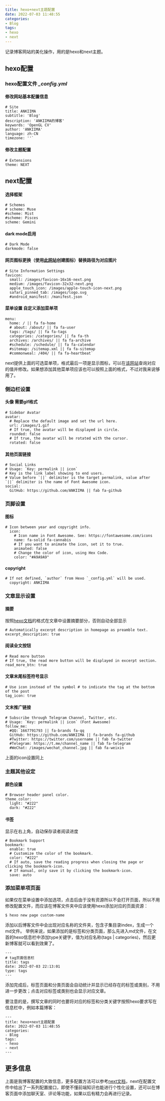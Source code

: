 ```yaml
---
title: hexo+next主题配置
date: 2022-07-03 11:48:55
categories:
- Blog
tags:
- hexo
- next
---
```

记录博客网站的美化操作，用的是hexo和next主题。
<!-- more -->

## hexo配置
### hexo配置文件 *_config.yml*  
#### 修改网站基本配置信息  
```
# Site  
title: ANKIIMA  
subtitle: 'Blog'  
description: 'ANKIIMA的博客'  
keywords: 'OpenGL CV'  
author: 'ANKIIMA'  
language: zh-CN  
timezone: ''`  
```
#### 修改主题配置
```
# Extensions  
theme: NEXT  
```
## next配置
#### 选择框架  
```
# Schemes
# scheme: Muse
#scheme: Mist
#scheme: Pisces
scheme: Gemini
```
#### dark mode启用  
```
# Dark Mode  
darkmode: false  
```

#### 网页图标更换（使用[此网站](https://realfavicongenerator.net/)创建图标）替换路径为对应图片  
```
# Site Information Settings  
favicon:
  small: /images/favicon-16x16-next.png  
  medium: /images/favicon-32x32-next.png  
  apple_touch_icon: /images/apple-touch-icon-next.png  
  safari_pinned_tab: /images/logo.svg  
  #android_manifest: /manifest.json  `  
```
#### 菜单设置 自定义添加菜单项
```
menu:  
  home: / || fa fa-home  
  # about: /about/ || fa fa-user  
  tags: /tags/ || fa fa-tags  
  categories: /categories/ || fa fa-th  
  archives: /archives/ || fa fa-archive  
  #schedule: /schedule/ || fa fa-calendar  
  #sitemap: /sitemap.xml || fa fa-sitemap  
  #commonweal: /404/ || fa fa-heartbeat`
```
next提供上面的可选菜单项，格式最后一项是显示图标，可以在[该网站](https://fontawesome.com/)查询对应的值并修改。如果想添加其他菜单项应该也可以按照上面的格式，不过对我来说够用了。
### 侧边栏设置   

#### 头像 需要gif格式
```
# Sidebar Avatar
avatar:
  # Replace the default image and set the url here.
  url: /images/1.gif
  # If true, the avatar will be displayed in circle.
  rounded: false
  # If true, the avatar will be rotated with the cursor.
  rotated: false
```
#### 其他页面链接
```
# Social Links
# Usage: `Key: permalink || icon`
# Key is the link label showing to end users.
# Value before `||` delimiter is the target permalink, value after `||` delimiter is the name of Font Awesome icon.
social:
  GitHub: https://github.com/ANKIIMA || fab fa-github
```
### 页脚设置  
#### 图标
```
# Icon between year and copyright info.
  icon:
    # Icon name in Font Awesome. See: https://fontawesome.com/icons
    name: fa-solid fa-cannabis
    # If you want to animate the icon, set it to true.
    animated: false
    # Change the color of icon, using Hex Code.
    color: "#A9A9A9"
```
#### copyright
```
# If not defined, `author` from Hexo `_config.yml` will be used.
  copyright: ANKIIMA
```
### 文章显示设置
#### 摘要  
按照[hexo文档](https://hexo.io/docs/tag-plugins#Post-Excerpt)的格式在文章中设置摘要部分，否则自动全部显示
```
# Automatically excerpt description in homepage as preamble text.
excerpt_description: true
```
#### 阅读全文按钮
```
# Read more button
# If true, the read more button will be displayed in excerpt section.
read_more_btn: true
```
#### 文章末尾标签符号显示
```
# Use icon instead of the symbol # to indicate the tag at the bottom of the post
tag_icon: true
```
#### 文末推广链接
```
# Subscribe through Telegram Channel, Twitter, etc.
# Usage: `Key: permalink || icon` (Font Awesome)
follow_me:
  #QQ: 1667791793 || fa-brands fa-qq
  GitHub: https://github.com/ANKIIMA || fa-brands fa-github
  #Twitter: https://twitter.com/username || fab fa-twitter
  #Telegram: https://t.me/channel_name || fab fa-telegram
  #WeChat: /images/wechat_channel.jpg || fab fa-weixin
```
上面的icon设置同上
### 主题其他设定
#### 颜色设置
```
# Browser header panel color.
theme_color:
  light: "#222"
  dark: "#222"
  ```
#### 书签 
显示在右上角，自动保存读者阅读进度
```
# Bookmark Support
bookmark:
  enable: true
  # Customize the color of the bookmark.
  color: "#222"
  # If auto, save the reading progress when closing the page or clicking the bookmark-icon.
  # If manual, only save it by clicking the bookmark-icon.
  save: auto
  ```
  ### 添加菜单项页面
  如果仅在菜单设置中添加选项，点击后由于没有资源所以不会打开页面，所以不用修改配置文件，而应该在博客文件夹中应该使用hexo添加对应的页面资源：
  ````
  $ hexo new page custom-name
````
添加以后博客文件中会出现对应名称的文件夹，包含子集目录index，生成一个md文件。  举例来说，如果添加的是标签和分类页面，那么先进入md文件，在文首的hexo信息栏中添加type关键字，值为对应名称(tags | categories)，然后更新博客就可以看到效果了。
```
---
# tag页面信息栏
title: tags
date: 2022-07-03 22:13:01
type: tags
---
```
添加完成后，标签页面和分类页面会自动统计并显示已经存在的标签或类别，不用进一步更改；点击对应标签或类别也会显示对应文章。  

要注意的是，撰写文章的同时也要将对应的标签和分类关键字按照hexo要求写在信息栏中，例如本篇博客：  
```
---
title: hexo+next主题配置
date: 2022-07-03 11:48:55
categories:
- Blog
tags:
- hexo
- next
---
```
  ## 更多信息
  上面是我博客配置的大致信息，更多配置方法可以参考[next文档](https://theme-next.js.org)，next在配置文件中给出了一系列配置接口，即使不懂前端知识也能进行个性化设置，还可以在博客页面中添加聊天室、评论等功能，如果以后有精力会再进行记录。

